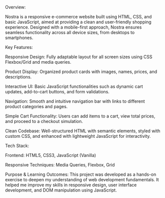 Overview:

Nostra is a responsive e-commerce website built using HTML, CSS, and basic JavaScript, aimed at providing a clean and user-friendly shopping experience. Designed with a mobile-first approach, Nostra ensures seamless functionality across all device sizes, from desktops to smartphones.

Key Features:

Responsive Design: Fully adaptable layout for all screen sizes using CSS Flexbox/Grid and media queries.

Product Display: Organized product cards with images, names, prices, and descriptions.

Interactive UI: Basic JavaScript functionalities such as dynamic cart updates, add-to-cart buttons, and form validations.

Navigation: Smooth and intuitive navigation bar with links to different product categories and pages.

Simple Cart Functionality: Users can add items to a cart, view total prices, and proceed to a checkout simulation.

Clean Codebase: Well-structured HTML with semantic elements, styled with custom CSS, and enhanced with lightweight JavaScript for interactivity.

Tech Stack:

Frontend: HTML5, CSS3, JavaScript (Vanilla)

Responsive Techniques: Media Queries, Flexbox, Grid

Purpose & Learning Outcomes:
This project was developed as a hands-on exercise to deepen my understanding of web development fundamentals. It helped me improve my skills in responsive design, user interface development, and DOM manipulation using JavaScript.

